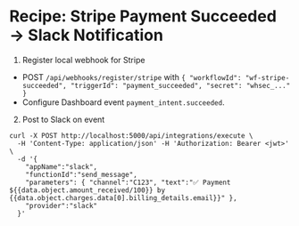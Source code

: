 # Recipe: Stripe Payment Succeeded → Slack Notification

1) Register local webhook for Stripe
- POST `/api/webhooks/register/stripe` with `{ "workflowId": "wf-stripe-succeeded", "triggerId": "payment_succeeded", "secret": "whsec_..." }`
- Configure Dashboard event `payment_intent.succeeded`.

2) Post to Slack on event
```
curl -X POST http://localhost:5000/api/integrations/execute \
  -H 'Content-Type: application/json' -H 'Authorization: Bearer <jwt>' \
  -d '{
    "appName":"slack",
    "functionId":"send_message",
    "parameters": { "channel":"C123", "text":"✅ Payment ${{data.object.amount_received/100}} by {{data.object.charges.data[0].billing_details.email}}" },
    "provider":"slack"
  }'
```
